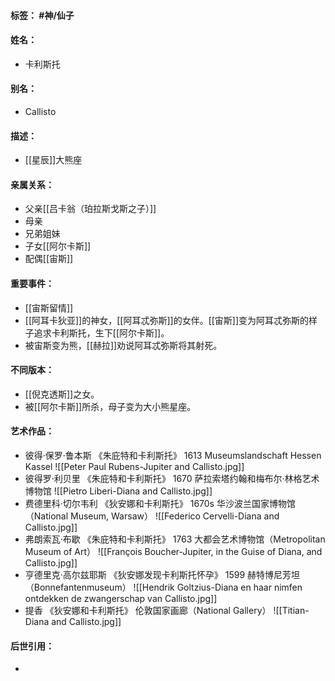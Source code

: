 #### 标签： #神/仙子 
#### 姓名：
- 卡利斯托
#### 别名：
- Callisto
#### 描述：
- [[星辰]]大熊座
#### 亲属关系：
- 父亲[[吕卡翁（珀拉斯戈斯之子）]]
- 母亲
- 兄弟姐妹
- 子女[[阿尔卡斯]]
- 配偶[[宙斯]]
#### 重要事件：
- [[宙斯留情]]
- [[阿耳卡狄亚]]的神女，[[阿耳忒弥斯]]的女伴。[[宙斯]]变为阿耳忒弥斯的样子追求卡利斯托，生下[[阿尔卡斯]]。
- 被宙斯变为熊，[[赫拉]]劝说阿耳忒弥斯将其射死。
#### 不同版本：
- [[倪克透斯]]之女。
- 被[[阿尔卡斯]]所杀，母子变为大小熊星座。
#### 艺术作品：
- 彼得·保罗·鲁本斯 《朱庇特和卡利斯托》 1613 Museumslandschaft Hessen Kassel
![[Peter Paul Rubens-Jupiter and Callisto.jpg]]
- 彼得罗·利贝里 《朱庇特和卡利斯托》 1670 萨拉索塔约翰和梅布尔·林格艺术博物馆
![[Pietro Liberi-Diana and Callisto.jpg]]
- 费德里科·切尔韦利 《狄安娜和卡利斯托》 1670s 华沙波兰国家博物馆（National Museum, Warsaw）
![[Federico Cervelli-Diana and Callisto.jpg]]
- 弗朗索瓦·布歇 《朱庇特和卡利斯托》 1763 大都会艺术博物馆（Metropolitan Museum of Art）
![[François Boucher-Jupiter, in the Guise of Diana, and Callisto.jpg]]
- 亨德里克·高尔兹耶斯 《狄安娜发现卡利斯托怀孕》 1599 赫特博尼芳坦（Bonnefantenmuseum）
![[Hendrik Goltzius-Diana en haar nimfen ontdekken de zwangerschap van Callisto.jpg]]
- 提香 《狄安娜和卡利斯托》 伦敦国家画廊（National Gallery）
![[Titian-Diana and Callisto.jpg]]
#### 后世引用：
- 
